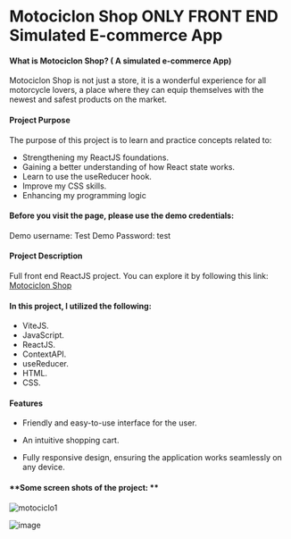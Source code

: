 # Motociclon Shop ONLY FRONT END Simulated E-commerce App

####  **What is Motociclon Shop?** ( A simulated e-commerce App)

Motociclon Shop is not just a store, it is a wonderful experience for all motorcycle lovers, a place where they can equip themselves with the newest and safest products on the market.

#### **Project Purpose**

The purpose of this project is to learn and practice concepts related to:

- Strengthening my ReactJS foundations.
- Gaining a better understanding of how React state works.
- Learn to use the useReducer hook.
- Improve my CSS skills.
- Enhancing my programming logic

#### **Before you visit the page, please use the demo credentials:**

Demo username: Test
Demo Password: test

#### **Project Description**

Full front end ReactJS project. You can explore it by following this link:  [Motociclon Shop](https://manerdz.github.io/e-commerce/#/home "Motociclon Shop")

#### **In this project, I utilized the following:**

- ViteJS. 
- JavaScript.
- ReactJS.
- ContextAPI.
- useReducer.
- HTML.
- CSS.

#### **Features**

- Friendly and easy-to-use interface for the user.

- An intuitive shopping cart.

- Fully responsive design, ensuring the application works seamlessly on any device.


#### **Some screen shots of the project: **


![motociclo1](https://github.com/ManeRdz/e-commerce/assets/135761295/690ab61a-11ac-4f6d-b10b-bed15f06bea2)

![image](https://github.com/ManeRdz/e-commerce/assets/135761295/80912814-cbe7-4334-b377-9493daf00f66)

